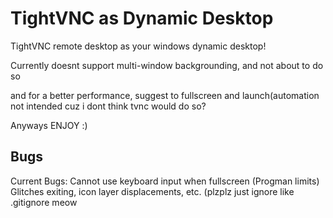 # TightVNC as Dynamic Desktop
TightVNC remote desktop as your windows dynamic desktop!

Currently doesnt support multi-window backgrounding, and not about to do so

and for a better performance, suggest to fullscreen and launch(automation not intended cuz i dont think tvnc would do so?

Anyways ENJOY :)

## Bugs

Current Bugs: Cannot use keyboard input when fullscreen (Progman limits)
                    Glitches exiting, icon layer displacements, etc.
                  (plzplz just ignore like .gitignore meow
